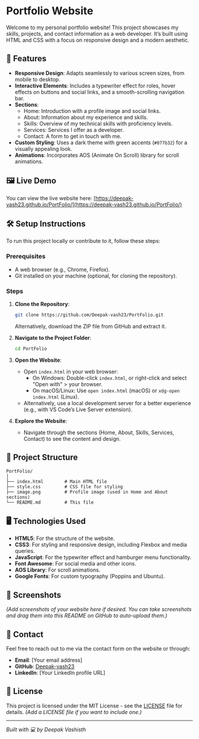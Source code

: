 # Portfolio Website

Welcome to my personal portfolio website! This project showcases my skills, projects, and contact information as a web developer. It’s built using HTML and CSS with a focus on responsive design and a modern aesthetic.

## 🌟 Features
- **Responsive Design**: Adapts seamlessly to various screen sizes, from mobile to desktop.
- **Interactive Elements**: Includes a typewriter effect for roles, hover effects on buttons and social links, and a smooth-scrolling navigation bar.
- **Sections**:
  - Home: Introduction with a profile image and social links.
  - About: Information about my experience and skills.
  - Skills: Overview of my technical skills with proficiency levels.
  - Services: Services I offer as a developer.
  - Contact: A form to get in touch with me.
- **Custom Styling**: Uses a dark theme with green accents (`#077b32`) for a visually appealing look.
- **Animations**: Incorporates AOS (Animate On Scroll) library for scroll animations.

## 🖼️ Live Demo
You can view the live website here: [https://deepak-vash23.github.io/PortFolio/](https://deepak-vash23.github.io/PortFolio/)

## 🛠️ Setup Instructions
To run this project locally or contribute to it, follow these steps:

### Prerequisites
- A web browser (e.g., Chrome, Firefox).
- Git installed on your machine (optional, for cloning the repository).

### Steps
1. **Clone the Repository**:
   ```bash
   git clone https://github.com/Deepak-vash23/PortFolio.git
   ```
   Alternatively, download the ZIP file from GitHub and extract it.

2. **Navigate to the Project Folder**:
   ```bash
   cd PortFolio
   ```

3. **Open the Website**:
   - Open `index.html` in your web browser:
     - On Windows: Double-click `index.html`, or right-click and select "Open with" > your browser.
     - On macOS/Linux: Use `open index.html` (macOS) or `xdg-open index.html` (Linux).
   - Alternatively, use a local development server for a better experience (e.g., with VS Code’s Live Server extension).

4. **Explore the Website**:
   - Navigate through the sections (Home, About, Skills, Services, Contact) to see the content and design.

## 📂 Project Structure
```
PortFolio/
│
├── index.html        # Main HTML file
├── style.css         # CSS file for styling
├── image.png         # Profile image (used in Home and About sections)
└── README.md         # This file
```

## 🖥️ Technologies Used
- **HTML5**: For the structure of the website.
- **CSS3**: For styling and responsive design, including Flexbox and media queries.
- **JavaScript**: For the typewriter effect and hamburger menu functionality.
- **Font Awesome**: For social media and other icons.
- **AOS Library**: For scroll animations.
- **Google Fonts**: For custom typography (Poppins and Ubuntu).

## 📸 Screenshots
*(Add screenshots of your website here if desired. You can take screenshots and drag them into this README on GitHub to auto-upload them.)*

## 📧 Contact
Feel free to reach out to me via the contact form on the website or through:
- **Email**: [Your email address]
- **GitHub**: [Deepak-vash23](https://github.com/Deepak-vash23)
- **LinkedIn**: [Your LinkedIn profile URL]

## 📜 License
This project is licensed under the MIT License - see the [LICENSE](LICENSE) file for details. *(Add a LICENSE file if you want to include one.)*

---

*Built with 💻 by Deepak Vashisth*